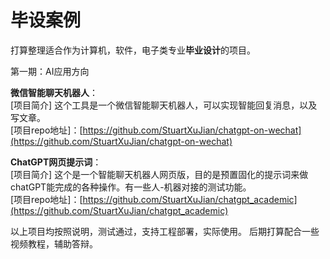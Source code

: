 # 毕设案例

打算整理适合作为计算机，软件，电子类专业**毕业设计**的项目。

第一期：AI应用方向

**微信智能聊天机器人**：  
[项目简介] 这个工具是一个微信智能聊天机器人，可以实现智能回复消息，以及写文章。  
[项目repo地址]：[https://github.com/StuartXuJian/chatgpt-on-wechat](https://github.com/StuartXuJian/chatgpt-on-wechat)

**ChatGPT网页提示词**：  
[项目简介] 这个是一个智能聊天机器人网页版，目的是预置固化的提示词来做chatGPT能完成的各种操作。有一些人-机器对接的测试功能。  
[项目repo地址]：[https://github.com/StuartXuJian/chatgpt_academic](https://github.com/StuartXuJian/chatgpt_academic)

以上项目均按照说明，测试通过，支持工程部署，实际使用。
后期打算配合一些视频教程，辅助答辩。
